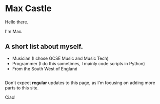 # Max Castle
Hello there.

I'm Max.

## A short list about myself.
- Musician (I chose GCSE Music and Music Tech)
- Programmer (I do this sometimes, I mainly code scripts in Python)
- From the South West of England
##
Don't expect **regular** updates to this page, as I'm focusing on adding more parts to this site.

Ciao!
